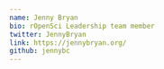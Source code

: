 ```yaml
---
name: Jenny Bryan
bio: rOpenSci Leadership team member
twitter: JennyBryan
link: https://jennybryan.org/
github: jennybc
---
```

